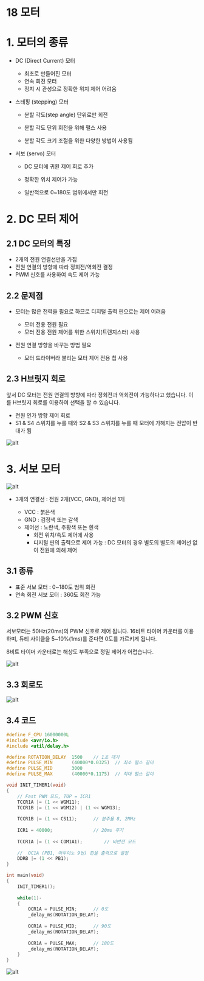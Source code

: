 18 모터
===

# 1. 모터의 종류

- DC (Direct Current) 모터

    - 최초로 만들어진 모터
    - 연속 회전 모터
    - 정지 시 관성으로 정확한 위치 제어 어려움

- 스테핑 (stepping) 모터

    - 분할 각도(step angle) 단위로만 회전

    - 분할 각도 단위 회전을 위해 펄스 사용

    - 분할 각도 크기 조절을 위한 다양한 방법이 사용됨

- 서보 (servo) 모터

    - DC 모터에 귀환 제어 회로 추가

    - 정확한 위치 제어가 가능

    - 일반적으로 0~180도 범위에서만 회전

# 2. DC 모터 제어

## 2.1 DC 모터의 특징

- 2개의 전원 연결선만을 가짐
- 전원 연결의 방향에 따라 정회전/역회전 결정
- PWM 신호를 사용하여 속도 제어 가능

## 2.2 문제점

- 모터는 많은 전력을 필요로 하므로 디지털 출력 핀으로는 제어 어려움

    - 모터 전용 전원 필요
    - 모터 전용 전원 제어를 위한 스위치(트랜지스터) 사용

- 전원 연결 방향을 바꾸는 방법 필요

    - 모터 드라이버라 불리는 모터 제어 전용 칩 사용

## 2.3 H브릿지 회로

앞서 DC 모터는 전원 연결의 방향에 따라 정회전과 역회전이 가능하다고 했습니다. 이를 H브릿지 회로를 이용하여 선택을 할 수 있습니다.

- 전원 인가 방향 제어 회로
- S1 & S4 스위치를 누를 때와 S2 & S3 스위치를 누를 때 모터에 가해지는 전압이 반대가 됨

![alt](img/H브릿지%20회로.png)

# 3. 서보 모터

![alt](img/서보모터.jpg)

- 3개의 연결선 : 전원 2개(VCC, GND), 제어선 1개

    - VCC : 붉은색
    - GND : 검정색 또는 갈색
    - 제어선 : 노란색, 주황색 또는 흰색
        - 회전 위치/속도 제어에 사용
        - 디지털 핀의 출력으로 제어 가능 : DC 모터의 경우 별도의 별도의 제어선 없이 전원에 의해 제어

## 3.1 종류

- 표준 서보 모터 : 0~180도 범위 회전
- 연속 회전 서보 모터 : 360도 회전 가능

## 3.2 PWM 신호

서보모터는 50Hz(20ms)의 PWM 신호로 제어 됩니다. 16비트 타이머 카운터를 이용하며, 듀티 사이클을 5~10%(1ms)를 준다면 0도를 가르키게 됩니다. 

8비트 타이머 카운터로는 해상도 부족으로 정밀 제어가 어렵습니다.

![alt](img/PMW%20신호.png)

## 3.3 회로도

![alt](img/서보모터%20회로도.png)

## 3.4 코드

```c++
#define F_CPU 16000000L
#include <avr/io.h>
#include <util/delay.h>

#define ROTATION_DELAY 	1500	// 1초 대기
#define PULSE_MIN		(40000*0.0325)	// 최소 펄스 길이
#define PULSE_MID		3000
#define PULSE_MAX		(40000*0.1175)	// 최대 펄스 길이

void INIT_TIMER1(void)
{
	// Fast PWM 모드, TOP = ICR1
	TCCR1A |= (1 << WGM11);
	TCCR1B |= (1 << WGM12) | (1 << WGM13);
	
	TCCR1B |= (1 << CS11);		// 분주율 8, 2MHz
	
	ICR1 = 40000;				// 20ms 주기
	
	TCCR1A |= (1 << COM1A1);		// 비반전 모드
	
	//  OC1A (PB1, 아두이노 9번) 핀을 출력으로 설정
	DDRB |= (1 << PB1);
}

int main(void)
{
	INIT_TIMER1();
	
	while(1)-
	{
		OCR1A = PULSE_MIN;		// 0도
		_delay_ms(ROTATION_DELAY);
		
		OCR1A = PULSE_MID;		// 90도
		_delay_ms(ROTATION_DELAY);
		
		OCR1A = PULSE_MAX;		// 180도
		_delay_ms(ROTATION_DELAY);
	}
}
```

![alt](img/서보모터%20타이머%20설정.png)

